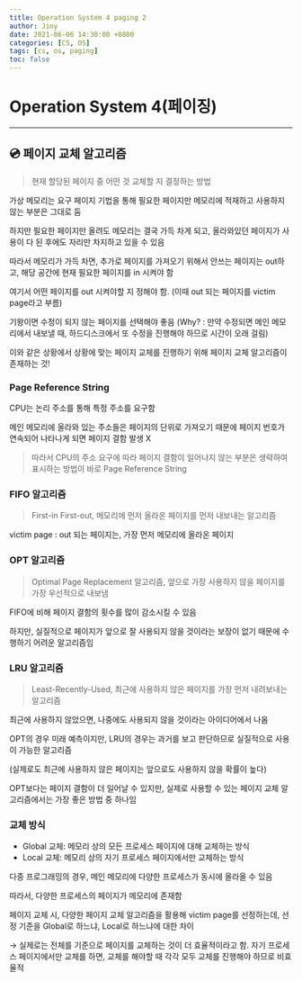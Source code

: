 ```yaml
---
title: Operation System 4 paging 2
author: Jiny
date: 2021-06-06 14:30:00 +0800
categories: [CS, OS]
tags: [cs, os, paging]
toc: false
---
```

 
# Operation System 4(페이징)
___

## 💿 **페이지 교체 알고리즘**

>  현재 할당된 페이지 중 어떤 것 교체할 지 결정하는 방법

가상 메모리는 요구 페이지 기법을 통해 필요한 페이지만 메모리에 적재하고 사용하지 않는 부분은 그대로 둠

하지만 필요한 페이지만 올려도 메모리는 결국 가득 차게 되고, 올라와있던 페이지가 사용이 다 된 후에도 자리만 차지하고 있을 수 있음

따라서 메모리가 가득 차면, 추가로 페이지를 가져오기 위해서 안쓰는 페이지는 out하고, 해당 공간에 현재 필요한 페이지를 in 시켜야 함

여기서 어떤 페이지를 out 시켜야할 지 정해야 함. (이때 out 되는 페이지를 victim page라고 부름)

기왕이면 수정이 되지 않는 페이지를 선택해야 좋음 (Why? : 만약 수정되면 메인 메모리에서 내보낼 때, 하드디스크에서 또 수정을 진행해야 하므로 시간이 오래 걸림)

이와 같은 상황에서 상황에 맞는 페이지 교체를 진행하기 위해 페이지 교체 알고리즘이 존재하는 것!

### **Page Reference String**
CPU는 논리 주소를 통해 특정 주소를 요구함

메인 메모리에 올라와 있는 주소들은 페이지의 단위로 가져오기 때문에 페이지 번호가 연속되어 나타나게 되면 페이지 결함 발생 X

> 따라서 CPU의 주소 요구에 따라 페이지 결함이 일어나지 않는 부분은 생략하여 표시하는 방법이 바로 Page Reference String

### **FIFO 알고리즘**

> First-in First-out, 메모리에 먼저 올라온 페이지를 먼저 내보내는 알고리즘

victim page : out 되는 페이지는, 가장 먼저 메모리에 올라온 페이지

### **OPT 알고리즘**

> Optimal Page Replacement 알고리즘, 앞으로 가장 사용하지 않을 페이지를 가장 우선적으로 내보냄

FIFO에 비해 페이지 결함의 횟수를 많이 감소시킬 수 있음

하지만, 실질적으로 페이지가 앞으로 잘 사용되지 않을 것이라는 보장이 없기 때문에 수행하기 어려운 알고리즘임

### **LRU 알고리즘**

> Least-Recently-Used, 최근에 사용하지 않은 페이지를 가장 먼저 내려보내는 알고리즘

최근에 사용하지 않았으면, 나중에도 사용되지 않을 것이라는 아이디어에서 나옴

OPT의 경우 미래 예측이지만, LRU의 경우는 과거를 보고 판단하므로 실질적으로 사용이 가능한 알고리즘

(실제로도 최근에 사용하지 않은 페이지는 앞으로도 사용하지 않을 확률이 높다)

OPT보다는 페이지 결함이 더 일어날 수 있지만, 실제로 사용할 수 있는 페이지 교체 알고리즘에서는 가장 좋은 방법 중 하나임

### **교체 방식**

- Global 교체: 메모리 상의 모든 프로세스 페이지에 대해 교체하는 방식
- Local 교체: 메모리 상의 자기 프로세스 페이지에서만 교체하는 방식

다중 프로그래밍의 경우, 메인 메모리에 다양한 프로세스가 동시에 올라올 수 있음

따라서, 다양한 프로세스의 페이지가 메모리에 존재함

페이지 교체 시, 다양한 페이지 교체 알고리즘을 활용해 victim page를 선정하는데, 선정 기준을 Global로 하느냐, Local로 하느냐에 대한 차이

→ 실제로는 전체를 기준으로 페이지를 교체하는 것이 더 효율적이라고 함. 자기 프로세스 페이지에서만 교체를 하면, 교체를 해야할 때 각각 모두 교체를 진행해야 하므로 비효율적
